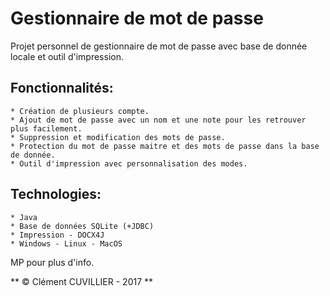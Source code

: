 # Gestionnaire de mot de passe

Projet personnel de gestionnaire de mot de passe avec base de donnée locale et outil d'impression.

## Fonctionnalités:
    * Création de plusieurs compte.
    * Ajout de mot de passe avec un nom et une note pour les retrouver plus facilement.
    * Suppression et modification des mots de passe.
    * Protection du mot de passe maitre et des mots de passe dans la base de donnée.
    * Outil d'impression avec personnalisation des modes.

## Technologies:
    * Java
    * Base de données SQLite (+JDBC)
    * Impression - DOCX4J
    * Windows - Linux - MacOS

MP pour plus d'info.

** © Clément CUVILLIER - 2017 **

